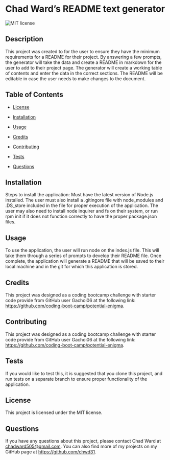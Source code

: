# Chad Ward’s README text generator

![MIT license](https://img.shields.io/badge/license-MIT-brightgreen)

## Description

This project was created to for the user to ensure they have the minimum requirements for a README for their project.  By answering a few prompts, the generator will take the data and create a README in markdown for the user to add to their project page.  The generator will create a working table of contents and enter the data in the correct sections.  The README will be editable in case the user needs to make changes to the document.

## Table of Contents
* [License](#license)

* [Installation](#installation)
* [Usage](#usage)
* [Credits](#credits)
* [Contributing](#contributing)
* [Tests](#tests)
* [Questions](#questions)

## Installation

Steps to install the application:  Must have the latest version of Node.js installed. The user must also install a .gitingore file with node_modules and .DS_store included in the file for proper execution of the application.  The   user may also need to install node inquirer and fs on their system, or run rpm init if it does not function correctly to have the proper package.json files.

## Usage

To use the application, the user will run node on the index.js file.  This will take them through a series of prompts to develop their README file.  Once complete, the application will generate a README that will be saved to their local machine and in the git for which this application is stored. 

## Credits

This project was designed as a coding bootcamp challenge with starter code provide from GitHub user Gachoi06 at the following link: https://github.com/coding-boot-camp/potential-enigma.

## Contributing

This project was designed as a coding bootcamp challenge with starter code provide from GitHub user Gachoi06 at the following link: https://github.com/coding-boot-camp/potential-enigma.

## Tests

If you would like to test this, it is suggested that you clone this project, and run tests on a separate branch to ensure proper functionality of the application.

## License

This project is licensed under the MIT license.

## Questions

If you have any questions about this project, please contact Chad Ward at chadward505@gmail.com.
You can also find more of my projects on my GitHub page at https://github.com/chwd31.
